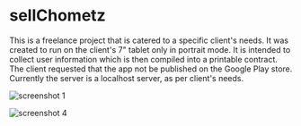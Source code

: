 # sellChometz
This is a freelance project that is catered to a specific client's needs.  It was created to run on the client's 7" tablet only in portrait mode.
It is intended to collect user information which is then compiled into a printable contract.
The client requested that the app not be published on the Google Play store.
Currently the server is a localhost server, as per client's needs.


![screenshot 1](https://user-images.githubusercontent.com/28325967/38592697-7f4cb20e-3d0b-11e8-8567-d7dce82b4b84.png)


![screenshot 4](https://user-images.githubusercontent.com/28325967/38592828-5192b088-3d0c-11e8-9156-2f1458059210.png)
